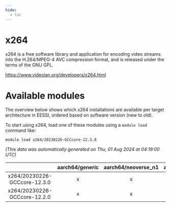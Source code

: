 ```yaml
---
hide:
  - toc
---
```


x264
====


x264 is a free software library and application for encoding video streams into the H.264/MPEG-4 AVC compression format, and is released under the terms of the GNU GPL.

https://www.videolan.org/developers/x264.html
# Available modules


The overview below shows which x264 installations are available per target architecture in EESSI, ordered based on software version (new to old).

To start using x264, load one of these modules using a `module load` command like:

```shell
module load x264/20230226-GCCcore-12.3.0
```

*(This data was automatically generated on Thu, 01 Aug 2024 at 04:19:00 UTC)*  

| |aarch64/generic|aarch64/neoverse_n1|aarch64/neoverse_v1|x86_64/generic|x86_64/amd/zen2|x86_64/amd/zen3|x86_64/intel/haswell|x86_64/intel/skylake_avx512|
| :---: | :---: | :---: | :---: | :---: | :---: | :---: | :---: | :---: |
|x264/20230226-GCCcore-12.3.0|x|x|x|x|x|x|x|x|
|x264/20230226-GCCcore-12.2.0|x|x|x|x|x|x|x|x|
